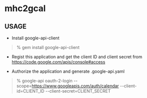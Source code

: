 # mhc2gcal

## USAGE

* Install google-api-client

> % gem install google-api-client

* Regist this application and get the client ID and client secret from
  https://code.google.com/apis/console#access

* Authorize the application and generate .google-api.yaml

> % google-api oauth-2-login --scope=https://www.googleapis.com/auth/calendar --client-id=CLIENT_ID --client-secret=CLIENT_SECRET
